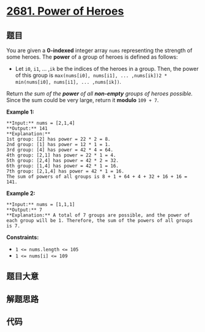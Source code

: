 # [2681. Power of Heroes](https://leetcode.com/problems/power-of-heroes)

## 题目

You are given a **0-indexed** integer array `nums` representing the strength
of some heroes. The **power** of a group of heroes is defined as follows:

  * Let `i0`, `i1`, ... ,`ik` be the indices of the heroes in a group. Then, the power of this group is `max(nums[i0], nums[i1], ... ,nums[ik])2 * min(nums[i0], nums[i1], ... ,nums[ik])`.

Return _the sum of the **power** of all **non-empty** groups of heroes
possible._ Since the sum could be very large, return it **modulo** `109 + 7`.



**Example 1:**

    
    
    **Input:** nums = [2,1,4]
    **Output:** 141
    **Explanation:** 
    1st group: [2] has power = 22 * 2 = 8.
    2nd group: [1] has power = 12 * 1 = 1. 
    3rd group: [4] has power = 42 * 4 = 64. 
    4th group: [2,1] has power = 22 * 1 = 4. 
    5th group: [2,4] has power = 42 * 2 = 32. 
    6th group: [1,4] has power = 42 * 1 = 16. 
    ​​​​​​​7th group: [2,1,4] has power = 42​​​​​​​ * 1 = 16. 
    The sum of powers of all groups is 8 + 1 + 64 + 4 + 32 + 16 + 16 = 141.
    
    

**Example 2:**

    
    
    **Input:** nums = [1,1,1]
    **Output:** 7
    **Explanation:** A total of 7 groups are possible, and the power of each group will be 1. Therefore, the sum of the powers of all groups is 7.
    



**Constraints:**

  * `1 <= nums.length <= 105`
  * `1 <= nums[i] <= 109`


## 题目大意

## 解题思路

## 代码

```javascript

```
